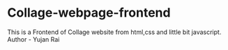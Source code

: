 # Collage-webpage-frontend
This is a Frontend of Collage website from html,css and little bit javascript.
<br>
Author - Yujan Rai
